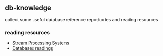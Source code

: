 ## db-knowledge

collect some useful database reference repositories and reading resources


### reading resources

- [Stream Processing Systems](https://github.com/ShuhaoZhangTony/StreamProcessing_ReadingList)
- [Databases readings](https://github.com/erikgrinaker/readings/blob/master/databases.md)
